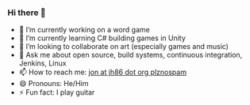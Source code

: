 ### Hi there 👋

<!--
**jonhermansen/jonhermansen** is a ✨ _special_ ✨ repository because its `README.md` (this file) appears on your GitHub profile.

Here are some ideas to get you started:
-->
- 🔭 I’m currently working on a word game
- 🌱 I’m currently learning C# building games in Unity
- 👯 I’m looking to collaborate on art (especially games and music)
- 💬 Ask me about open source, build systems, continuous integration, Jenkins, Linux
- 📫 How to reach me: [jon at jh86 dot org plznospam](mailto:jon@jh86%20dot%20org%20plznospam)
- 😄 Pronouns: He/Him
- ⚡ Fun fact: I play guitar

